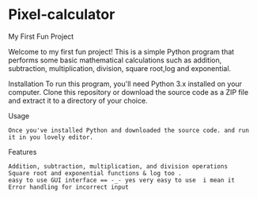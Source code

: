 # Pixel-calculator

My First Fun Project

Welcome to my first fun project! This is a simple Python program that performs some basic mathematical calculations such as addition, subtraction, multiplication, division, square root,log and exponential.

Installation
To run this program, you'll need Python 3.x installed on your computer. Clone this repository or download the source code as a ZIP file and extract it to a directory of your choice.

Usage

    Once you've installed Python and downloaded the source code. and run it in you lovely editor.

Features

    Addition, subtraction, multiplication, and division operations
    Square root and exponential functions & log too .
    easy to use GUI interface == -_- yes very easy to use  i mean it 
    Error handling for incorrect input
